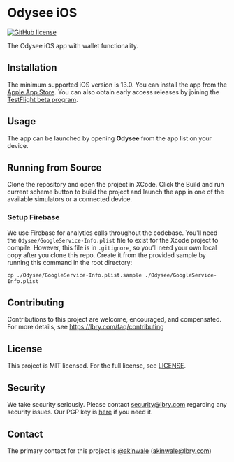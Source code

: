 # Odysee iOS
[![GitHub license](https://img.shields.io/github/license/lbryio/odysee-ios)](https://github.com/lbryio/odysee-ios/blob/master/LICENSE)

The Odysee iOS app with wallet functionality.

## Installation
The minimum supported iOS version is 13.0. You can install the app from the [Apple App Store](https://apps.apple.com/us/app/odysee/id1539444143). You can also obtain early access releases by joining the [TestFlight beta program](https://testflight.apple.com/join/8VLNhU79). 

## Usage
The app can be launched by opening **Odysee** from the app list on your device. 

## Running from Source
Clone the repository and open the project in XCode. Click the Build and run current scheme button to build the project and launch the app in one of the available simulators or a connected device.

### Setup Firebase
We use Firebase for analytics calls throughout the codebase. You'll need the `Odysee/GoogleService-Info.plist` file to exist for the Xcode project to compile. However, this file is in `.gitignore`, so you’ll need your own local copy after you clone this repo. Create it from the provided sample by running this command in the root directory:

```
cp ./Odysee/GoogleService-Info.plist.sample ./Odysee/GoogleService-Info.plist
```

## Contributing
Contributions to this project are welcome, encouraged, and compensated. For more details, see https://lbry.com/faq/contributing

## License
This project is MIT licensed. For the full license, see [LICENSE](LICENSE).

## Security
We take security seriously. Please contact security@lbry.com regarding any security issues. Our PGP key is [here](https://lbry.com/faq/gpg-key) if you need it.

## Contact
The primary contact for this project is [@akinwale](https://github.com/akinwale) (akinwale@lbry.com)
